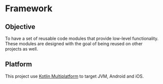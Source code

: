 # Framework

## Objective
To have a set of reusable code modules that provide low-level functionality. These modules are designed with the goal of being reused on other projects as well.

## Platform
This project use [Kotlin Multiplatform](https://kotlinlang.org/docs/reference/multiplatform.html) to target JVM, Android and iOS.